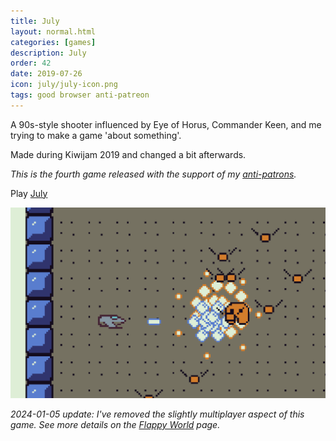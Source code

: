 ```yaml
---
title: July
layout: normal.html
categories: [games]
description: July
order: 42
date: 2019-07-26
icon: july/july-icon.png
tags: good browser anti-patreon
---
```


A 90s-style shooter influenced by Eye of Horus, Commander Keen, and me trying to make a game 'about something'.

Made during Kiwijam 2019 and changed a bit afterwards.

_This is the fourth game released with the support of my [anti-patrons](/anti-patreon)._

<p>Play <a href="./play/">July</a></p>

![](1.png)

_2024-01-05 update: I've removed the slightly multiplayer aspect of this game. See more details on the <a href="./flap/">Flappy World</a> page._